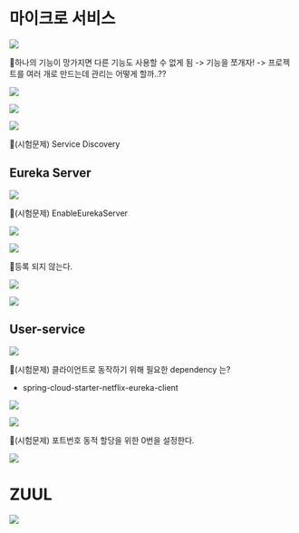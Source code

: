 # 마이크로 서비스
![](../image/Pasted%20image%2020240514113530.png)

📌하나의 기능이 망가지면 다른 기능도 사용할 수 없게 됨 -> 기능을 쪼개자! -> 프로젝트를 여러 개로 만드는데 관리는 어떻게 할까..??

![](../image/Pasted%20image%2020240514113953.png)

![](../image/Pasted%20image%2020240514114158.png)

![](../image/Pasted%20image%2020240514114506.png)

📌(시험문제) Service Discovery


## Eureka Server
![](../image/Pasted%20image%2020240514114908.png)

📌(시험문제) EnableEurekaServer

![](../image/Pasted%20image%2020240514121958.png)

![](../image/Pasted%20image%2020240514123028.png)

📌등록 되지 않는다.

![](../image/Pasted%20image%2020240514123624.png)

![](../image/Pasted%20image%2020240514123635.png)



## User-service
![](../image/Pasted%20image%2020240514123659.png)

📌(시험문제) 클라이언트로 동작하기 위해 필요한 dependency 는?
- spring-cloud-starter-netflix-eureka-client

![](../image/Pasted%20image%2020240514141608.png)

![](../image/Pasted%20image%2020240514142004.png)

📌(시험문제) 포트번호 동적 할당을 위한 0번을 설정한다.

![](../image/Pasted%20image%2020240514142017.png)


# ZUUL
![](../image/Pasted%20image%2020240514141819.png)

